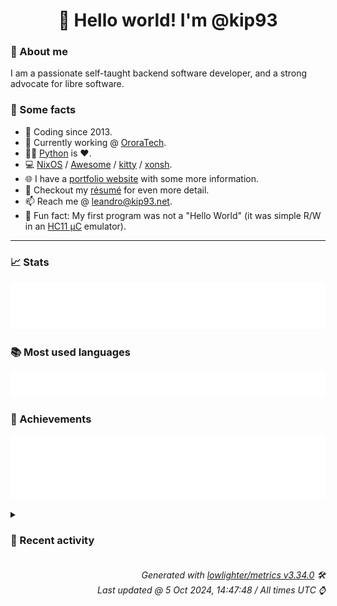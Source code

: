 <!-- README template, populated using this action:
     https://github.com/kip93/kip93/blob/main/.github/workflows/readme.yml. -->

<h1 align="center">👋 Hello world! I'm @kip93</h1> <!-- LOGIN => username -->

### 👤 About me

I am a passionate self-taught backend software developer, and a strong advocate for libre software.


### 💬 Some facts

* 📅 Coding since 2013.
* 💼 Currently working @ [OroraTech](https://ororatech.com/).
* 👨‍💻 [Python](https://github.com/search?q=user%3Akip93&l=python) is ❤️. <!-- LOGIN => username -->
* 💻 [NixOS](https://github.com/NixOS/) /
     [Awesome](https://github.com/awesomeWM/) /
     [kitty](https://github.com/kovidgoyal/kitty/) /
     [xonsh](https://github.com/xonsh/).
* 🌐 I have a [portfolio website](https://kip93.net/) with some more information.
* 📝 Checkout my [résumé](https://kip93.net/resume/) for even more detail.
* 📫 Reach me @ [leandro@kip93.net](mailto:leandro@kip93.net).
* 🎲 Fun fact: My first program was not a "Hello World" (it was simple R/W in an [HC11 µC](https://en.wikipedia.org/wiki/68HC11) emulator).


-----------------------------------------------------------------------------------------------------------------------


### 📈 Stats

![](./stats.svg)


### 📚 Most used languages <!-- by percentage, in decreasing order -->

![](./languages.svg)


### 🏅 Achievements

![](./achievements.svg)


<details> <!-- Last activity -->
<!-- Almost verbatim copy of https://github.com/lowlighter/metrics/blob/latest/source/templates/markdown/partials/activity.ejs, but restructured to be foldable. -->
<summary><h3>📰 Recent activity</h3></summary>

* 🌟 Starred [pixelfed/pixelfed](https://github.com/pixelfed/pixelfed)
  * *On 2 Oct 2024, 21:22:36*
* ➡️ Pushed 10000 commits in [OroraTech/nixpkgs](https://github.com/OroraTech/nixpkgs) on branch `master`
  * [#b040cbe](https://github.com/OroraTech/nixpkgs/commit/b040cbe) qq: 3.2.12-2024.9.2 -&gt; 3.2.12-2024.9.27 (#345041)
  * [#373008c](https://github.com/OroraTech/nixpkgs/commit/373008c) nixd: 2.3.2 -&gt; 2.4.0
  * [#139ce71](https://github.com/OroraTech/nixpkgs/commit/139ce71) python312Packages.mypy-boto3-sesv2: 1.35.0 -&gt; 1.35.29
  * [#c2f25ba](https://github.com/OroraTech/nixpkgs/commit/c2f25ba) python312Packages.mypy-boto3-securityhub: 1.35.16 -&gt; 1.35.29
  * [#cf6e6a5](https://github.com/OroraTech/nixpkgs/commit/cf6e6a5) python312Packages.mypy-boto3-sagemaker: 1.35.26 -&gt; 1.35.28
  * [#c135897](https://github.com/OroraTech/nixpkgs/commit/c135897) python312Packages.mypy-boto3-rds-data: 1.35.0 -&gt; 1.35.28
  * [#d19a060](https://github.com/OroraTech/nixpkgs/commit/d19a060) python312Packages.mypy-boto3-quicksight: 1.35.23 -&gt; 1.35.29
  * [#44066a3](https://github.com/OroraTech/nixpkgs/commit/44066a3) python312Packages.mypy-boto3-organizations: 1.35.20 -&gt; 1.35.28
  * [#26c47c2](https://github.com/OroraTech/nixpkgs/commit/26c47c2) phraze: 0.3.14 -&gt; 0.3.15
  * [#7ca1657](https://github.com/OroraTech/nixpkgs/commit/7ca1657) android-studio: 2024.1.2.12 -&gt; 2024.1.2.13
  * [#b46e7ab](https://github.com/OroraTech/nixpkgs/commit/b46e7ab) androidStudioPackages.canary: 2024.2.2.2 -&gt; 2024.2.2.4
  * [#028b7d2](https://github.com/OroraTech/nixpkgs/commit/028b7d2) growpart: shellcheck fixes (#340490)
  * [#076f2f6](https://github.com/OroraTech/nixpkgs/commit/076f2f6) sshd: fix shellcheck warnings in prestart script (#340484)
  * [#4f06ecd](https://github.com/OroraTech/nixpkgs/commit/4f06ecd) systemd/initrd: fix shellcheck issues (#340486)
  * [#7b4bba9](https://github.com/OroraTech/nixpkgs/commit/7b4bba9) bartender: 5.1.5 -&gt; 5.1.8
  * [#f7d490f](https://github.com/OroraTech/nixpkgs/commit/f7d490f) raspberrypi-eeprom: 2024.09.10-2712 -&gt; 2024.09.23-2712 (#345006)
  * [#2e10fbb](https://github.com/OroraTech/nixpkgs/commit/2e10fbb) nodemon: 3.1.4 -&gt; 3.1.7
  * [#b7d7bc3](https://github.com/OroraTech/nixpkgs/commit/b7d7bc3) qq: 3.2.12-2024.9.2 -&gt; 3.2.12-2024.9.27
  * [#8291466](https://github.com/OroraTech/nixpkgs/commit/8291466) python312Packages.mypy-boto3-lambda: 1.35.23 -&gt; 1.35.28
  * [#08b4a24](https://github.com/OroraTech/nixpkgs/commit/08b4a24) python312Packages.tencentcloud-sdk-python: 3.0.1240 -&gt; 3.0.1241

Diff: https://github.com/TencentCloud/tencentcloud-sdk-python/compare/refs/tags/3.0.1240...3.0.1241

Changelog: https://github.com/TencentCloud/tencentcloud-sdk-python/blob/3.0.1241/CHANGELOG.md
  * *On 1 Oct 2024, 17:29:09*
* 🌟 Starred [numtide/nixos-facter](https://github.com/numtide/nixos-facter)
  * *On 19 Sept 2024, 17:16:43*
* 🌟 Starred [openKolibri/halo-90](https://github.com/openKolibri/halo-90)
  * *On 11 Sept 2024, 18:15:21*
</details>


<h6 align="right"><em>
    Generated with <a href="https://github.com/lowlighter/metrics/tree/latest/">lowlighter/metrics v3.34.0</a> 🛠️<br> <!-- VERSION => MAJOR.minor.patch -->
    Last updated @ 5 Oct 2024, 14:47:48 / All times UTC ⌚ <!-- meta.generated => DD/MM/YYYY, hh:mm -->
</em></h6>

